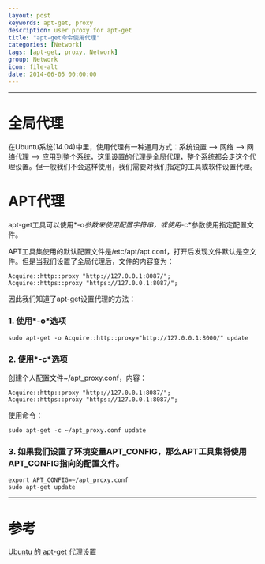 ```yaml
---
layout: post
keywords: apt-get, proxy
description: user proxy for apt-get
title: "apt-get命令使用代理"
categories: [Network]
tags: [apt-get, proxy, Network]
group: Network
icon: file-alt
date: 2014-06-05 00:00:00
---
```


***

# 全局代理

在Ubuntu系统(14.04)中里，使用代理有一种通用方式：系统设置 --> 网络 --> 网络代理 --> 应用到整个系统，这里设置的代理是全局代理，整个系统都会走这个代理设置。但一般我们不会这样使用，我们需要对我们指定的工具或软件设置代理。

# APT代理

apt-get工具可以使用*-o*参数来使用配置字符串，或使用*-c*参数使用指定配置文件。

APT工具集使用的默认配置文件是/etc/apt/apt.conf，打开后发现文件默认是空文件。但是当我们设置了全局代理后，文件的内容变为：

    Acquire::http::proxy "http://127.0.0.1:8087/";
    Acquire::https::proxy "https://127.0.0.1:8087/";

因此我们知道了apt-get设置代理的方法：

<!--excerpt-->

### 1. 使用*-o*选项

    sudo apt-get -o Acquire::http::proxy="http://127.0.0.1:8000/" update

### 2. 使用*-c*选项

创建个人配置文件~/apt_proxy.conf，内容：

    Acquire::http::proxy "http://127.0.0.1:8087/";
    Acquire::https::proxy "https://127.0.0.1:8087/";

使用命令：

    sudo apt-get -c ~/apt_proxy.conf update

### 3. 如果我们设置了环境变量APT_CONFIG，那么APT工具集将使用APT_CONFIG指向的配置文件。

    export APT_CONFIG=~/apt_proxy.conf
    sudo apt-get update

***

# 参考

[Ubuntu 的 apt-get 代理设置](http://qixinglu.com/post/ubuntu_apt-get_proxy_setup.html)
